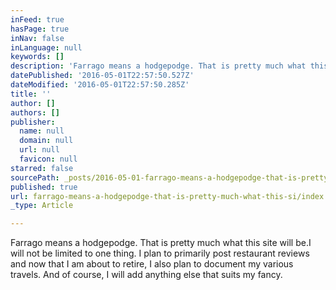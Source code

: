 ```yaml
---
inFeed: true
hasPage: true
inNav: false
inLanguage: null
keywords: []
description: 'Farrago means a hodgepodge. That is pretty much what this site will be.I will not be limited to one thing. I plan to primarily post restaurant reviews and now that I am about to retire, I also plan to document my various travels. And of course, I will add anything else that suits my fancy. '
datePublished: '2016-05-01T22:57:50.527Z'
dateModified: '2016-05-01T22:57:50.285Z'
title: ''
author: []
authors: []
publisher:
  name: null
  domain: null
  url: null
  favicon: null
starred: false
sourcePath: _posts/2016-05-01-farrago-means-a-hodgepodge-that-is-pretty-much-what-this-si.md
published: true
url: farrago-means-a-hodgepodge-that-is-pretty-much-what-this-si/index.html
_type: Article

---
```

Farrago means a hodgepodge. That is pretty much what this site will be.I will not be limited to one thing. I plan to primarily post restaurant reviews and now that I am about to retire, I also plan to document my various travels. And of course, I will add anything else that suits my fancy.